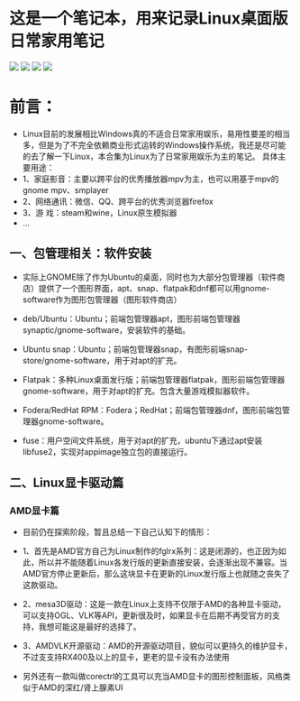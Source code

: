 # 这是一个笔记本，用来记录Linux桌面版日常家用笔记

![](https://github.com/redomCL/Linux-desktop-note/blob/main/Ubuntu.png)
![](https://github.com/redomCL/Linux-desktop-note/blob/main/duckstation.png)
![](https://github.com/redomCL/Linux-desktop-note/blob/main/gnome-software.png)
![](https://github.com/redomCL/Linux-desktop-note/blob/main/synaptic.png)

# 前言：
* Linux目前的发展相比Windows真的不适合日常家用娱乐，易用性要差的相当多，但是为了不完全依赖商业形式运转的Windows操作系统，我还是尽可能的去了解一下Linux，本合集为Linux为了日常家用娱乐为主的笔记。 具体主要用途：
*  1、家庭影音：主要以跨平台的优秀播放器mpv为主，也可以用基于mpv的gnome mpv、smplayer
*  2、网络通讯：微信、QQ、跨平台的优秀浏览器firefox
*  3、游   戏：steam和wine，Linux原生模拟器
*  ...

## 一、包管理相关：软件安装
* 实际上GNOME除了作为Ubuntu的桌面，同时也为大部分包管理器（软件商店）提供了一个图形界面，apt、snap、flatpak和dnf都可以用gnome-software作为图形包管理器（图形软件商店）

* deb/Ubuntu：Ubuntu；前端包管理器apt，图形前端包管理器synaptic/gnome-software，安装软件的基础。

* Ubuntu snap：Ubuntu；前端包管理器snap，有图形前端snap-store/gnome-software，用于对apt的扩充。

* Flatpak：多种Linux桌面发行版；前端包管理器flatpak，图形前端包管理器gnome-software，用于对apt的扩充。包含大量游戏模拟器软件。

* Fodera/RedHat RPM：Fodera；RedHat；前端包管理器dnf，图形前端包管理器gnome-software。

* fuse：用户空间文件系统，用于对apt的扩充，ubuntu下通过apt安装libfuse2，实现对appimage独立包的直接运行。

## 二、Linux显卡驱动篇

### AMD显卡篇

* 目前仍在探索阶段，暂且总结一下自己认知下的情形：

* 1、首先是AMD官方自己为Linux制作的fglrx系列：这是闭源的，也正因为如此，所以并不能随着Linux各发行版的更新直接安装，会逐渐出现不兼容。当AMD官方停止更新后，那么这块显卡在更新的Linux发行版上也就随之丧失了这款驱动。

* 2、mesa3D驱动：这是一款在Linux上支持不仅限于AMD的各种显卡驱动，可以支持OGL、VLK等API，更新很及时，如果显卡在后期不再受官方的支持，我想可能这是最好的选择了。

* 3、AMDVLK开源驱动：AMD的开源驱动项目，貌似可以更持久的维护显卡，不过支支持RX400及以上的显卡，更老的显卡没有办法使用

* 另外还有一款叫做corectrl的工具可以充当AMD显卡的图形控制面板，风格类似于AMD的深红/肾上腺素UI
